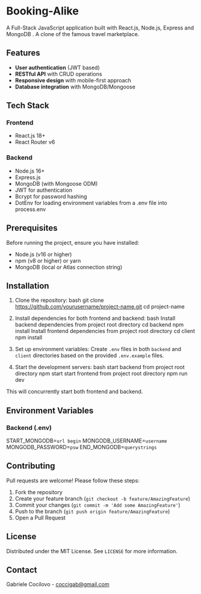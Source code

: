 # Booking-Alike

A Full-Stack JavaScript application built with React.js, Node.js, Express and MongoDB .
A clone of the famous travel marketplace.

## Features

- **User authentication** (JWT based)
- **RESTful API** with CRUD operations
- **Responsive design** with mobile-first approach
- **Database integration** with MongoDB/Mongoose

## Tech Stack

### Frontend
- React.js 18+
- React Router v6

### Backend
- Node.js 16+
- Express.js
- MongoDB (with Mongoose ODM)
- JWT for authentication
- Bcrypt for password hashing
- DotEnv for loading environment variables from a .env file into process.env

## Prerequisites

Before running the project, ensure you have installed:
- Node.js (v16 or higher)
- npm (v8 or higher) or yarn
- MongoDB (local or Atlas connection string)

## Installation

1. Clone the repository:
bash   git clone https://github.com/yourusername/project-name.git   cd project-name   

2. Install dependencies for both frontend and backend:
bash
Install backend dependencies from project root directory
   cd backend   npm install
Install frontend dependencies from project root directory
   cd client   npm install   

3. Set up environment variables:
   Create `.env` files in both `backend` and `client` directories based on the provided `.env.example` files.

4. Start the development servers:
bash
start backend from project root directory 
   npm start
start frontend from project root directory 
   npm run dev  

This will concurrently start both frontend and backend.


## Environment Variables

### Backend (.env)
START_MONGODB=`url begin`
MONGODB_USERNAME=`username`
MONGODB_PASSWORD=`psw`
END_MONGODB=`querystrings`

## Contributing

Pull requests are welcome! Please follow these steps:
1. Fork the repository
2. Create your feature branch (`git checkout -b feature/AmazingFeature`)
3. Commit your changes (`git commit -m 'Add some AmazingFeature'`)
4. Push to the branch (`git push origin feature/AmazingFeature`)
5. Open a Pull Request

## License

Distributed under the MIT License. See `LICENSE` for more information.

## Contact

Gabriele Cocilovo - coccigab@gmail.com  
